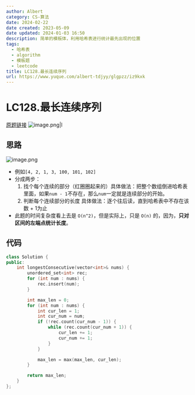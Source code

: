 ```yaml
---
author: Albert
category: CS-算法
date: 2024-02-22
date created: 2023-05-09
date updated: 2024-01-03 16:50
description: 简单的模板体，利用哈希表进行统计最先出现的位置
tags:
  - 哈希表
  - algorithm
  - 模板题
  - leetcode
title: LC128.最长连续序列
url: https://www.yuque.com/albert-tdjyy/glgpzz/iz9kxk
---
```


# LC128.最长连续序列

[原题链接](https://leetcode.cn/problems/longest-consecutive-sequence/comments/)
![image.png|l](http://img-blog-01.oss-cn-shanghai.aliyuncs.com/img/2022-11-27-192836.png)

## 思路

![image.png](http://img-blog-01.oss-cn-shanghai.aliyuncs.com/img/2022-11-27-192837.png)

- 例如`[4, 2, 1, 3, 100, 101, 102]`
- 分成两步：
  1. 找个每个连续的部分（红圈圈起来的）具体做法：把整个数组倒进哈希表里面，如果`num - 1`不存在，那么`num`一定就是连续部分的开始。
  2. 判断每个连续部分的长度 具体做法：逐个往后读，直到哈希表中不存在该数 + 1为止
- 此题的时间复杂度看上去是 `O(n^2)`，但是实际上，只是 `O(n)` 的，因为，**只对区间的左端点统计长度**。

## 代码

```cpp
class Solution {
public:
    int longestConsecutive(vector<int>& nums) {
        unordered_set<int> rec;
        for (int num : nums) {
            rec.insert(num);
        }

        int max_len = 0;
        for (int num : nums) {
            int cur_len = 1;
            int cur_num = num;
            if (!rec.count(cur_num - 1)) {
                while (rec.count(cur_num + 1)) {
                    cur_len += 1;
                    cur_num += 1;
                }
            }

            max_len = max(max_len, cur_len);
        }

        return max_len;
    }
};
```
